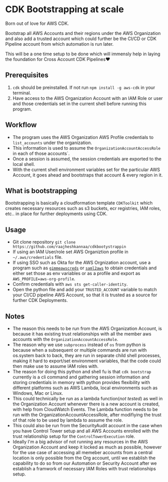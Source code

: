 # CDK Bootstrapping at scale
Born out of love for AWS CDK.

Bootstrap all AWS Accounts and their regions under the AWS Organization and also add a trusted account which could further be the CI/CD or CDK Pipeline account from which automation is run later.

This will be a one time setup to be done which will immensly help in laying the foundation for Cross Account CDK Pipelines:heart:

## Prerequisites
1. `cdk` should be preinstalled. If not run `npm install -g aws-cdk` in your terminal.
2. Have access to the AWS Organization Account with an IAM Role or user and those credentials set in the current shell before running this program.

## Workflow
* The program uses the AWS Organization AWS Profile credentials to `list_accounts` under the organization.
* This information is used to assume the `OrganizationAccountAccessRole` in each of those accounts`.
* Once a session is assumed, the session credentials are exported to the local shell.
* With the current shell environment variables set for the particular AWS Account, it goes ahead and bootstraps that account & every region in it.

## What is bootstrapping
Bootstrapping is basically a cloudformation template `CDKToolkit` which creates necessary resources such as s3 buckets, ecr registries, IAM roles, etc.. in place for further deployments using CDK.

## Usage
* Git clone repository `git clone https://github.com/raajheshkannaa/cdkbootystrappin`
* If using an IAM User/role set AWS Organiztion profile in `~/.aws/credentials` file.
* If using SSO such as Okta for the AWS Orgnization account, use a program such as [`gimmeawscreds`](https://github.com/Nike-Inc/gimme-aws-creds) or [`saml2aws`](https://github.com/Versent/saml2aws) to obtain credentials and either set those as env variables or as a profile and export as `AWS_PROFILE=aws-org-profile`.
* Confirm credentials with `aws sts get-caller-identity`.
* Open the python file and add your `TRUSTED_ACCOUNT` variable to match your CI/CD pipeline AWS Account, so that it is trusted as a source for further CDK Deployments.

## Notes
* The reason this needs to be run from the AWS Organization Account, is because it has existing trust relationships with all the member aws accounts with the `OrganizationAccountAccessRole`.
* The reason why we use `subprocess` instead of `os` from python is because when a subsequent or multiple commands are run with os.system back to back, they are run in separate child shell processes, making it hard to export/set environment variables, that the code could then make use to assume IAM roles with.
* The reason for doing this python and shell fu is that `cdk bootstrap` currently is a cli command and gathering session information and storing credentials in memory with python provides flexibility with different platforms such as AWS Lambda, local environments such as Windows, Mac or Linux.
* This could technically be run as a lambda function(_not tested_) as well in the Organization Account whenever there is a new account is created, with help from CloudWatch Events. The Lambda function needs to be run with the OrganizationAccountAccessRole, after modifiying the trust of that role to be used by lambda to assume the role.
* This could also be run from the SecurityAudit account in the case when you have Control Tower setup and all AWS Accounts enrolled with the trust relationship setup for the `ControlTowerExecution` role.
* Ideally I'm a big advisor of not running any resources in the AWS Organization Account and keep it locked as much as possible, however for the use case of accessing all memeber accounts from a central location is only possible from the Org account, until we establish the capability to do so from our Automation or Security Account after we establish a framwork of necessary IAM Roles with trust relationships setup.

